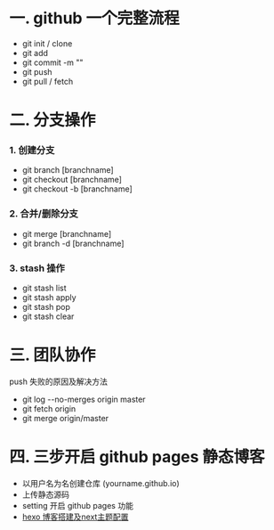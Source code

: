 # 一. github 一个完整流程
- git init / clone
- git add
- git commit -m ""
- git push
- git pull / fetch

# 二. 分支操作
### 1. 创建分支
- git branch [branchname]
- git checkout [branchname] 
- git checkout -b [branchname]

### 2. 合并/删除分支
- git merge [branchname]
- git branch -d [branchname]

### 3. stash 操作
- git stash list
- git stash apply
- git stash pop
- git stash clear

# 三. 团队协作
push 失败的原因及解决方法  
- git log --no-merges origin master
- git fetch origin
- git merge origin/master 

# 四. 三步开启 github pages 静态博客

- 以用户名为名创建仓库 (yourname.github.io)
- 上传静态源码
- setting 开启 github pages 功能
- [hexo 博客搭建及next主题配置](https://hexo.io/zh-cn/)
